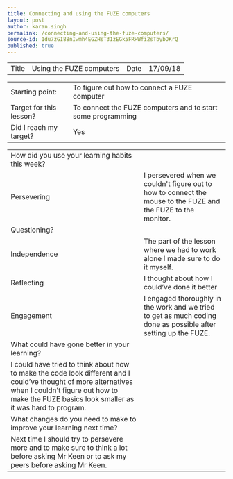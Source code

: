 ```yaml
---
title: Connecting and using the FUZE computers
layout: post
author: karan.singh
permalink: /connecting-and-using-the-fuze-computers/
source-id: 1du7zGI88nIwmh4EGZHsT31zEGk5FRHWfi2sTbybOKrQ
published: true
---
```

<table>
  <tr>
    <td>Title</td>
    <td>Using the FUZE computers</td>
    <td>Date</td>
    <td>17/09/18</td>
  </tr>
</table>


<table>
  <tr>
    <td>Starting point:</td>
    <td>To figure out how to connect a FUZE computer</td>
  </tr>
  <tr>
    <td>Target for this lesson?</td>
    <td>To connect the FUZE computers and to start some programming</td>
  </tr>
  <tr>
    <td>Did I reach my target? </td>
    <td>Yes</td>
  </tr>
</table>


<table>
  <tr>
    <td>How did you use your learning habits this week?</td>
    <td></td>
  </tr>
  <tr>
    <td>Persevering</td>
    <td>I persevered when we couldn't figure out to how to connect the mouse to the FUZE and the FUZE to the monitor. </td>
  </tr>
  <tr>
    <td>Questioning?</td>
    <td></td>
  </tr>
  <tr>
    <td>Independence</td>
    <td>The part of the lesson where we had to work alone I made sure to do it myself. </td>
  </tr>
  <tr>
    <td>Reflecting</td>
    <td>I thought about how I could’ve done it better </td>
  </tr>
  <tr>
    <td>Engagement</td>
    <td>I engaged thoroughly in the work and we tried to get as much coding done as possible after setting up the FUZE. </td>
  </tr>
  <tr>
    <td>What could have gone better in your learning?</td>
    <td></td>
  </tr>
  <tr>
    <td>I could have tried to think about how to make the code look different and I could’ve thought of more alternatives when I couldn’t figure out how to make the FUZE basics look smaller as it was hard to program.</td>
    <td></td>
  </tr>
  <tr>
    <td>What changes do you need to make to improve your learning next time?</td>
    <td></td>
  </tr>
  <tr>
    <td>Next time I should try to persevere more and to make sure to think a lot before asking Mr Keen or to ask my peers before asking Mr Keen.</td>
    <td></td>
  </tr>
</table>


